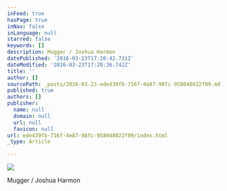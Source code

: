 ```yaml
---
inFeed: true
hasPage: true
inNav: false
inLanguage: null
starred: false
keywords: []
description: Mugger / Joshua Harmon
datePublished: '2016-03-23T17:20:42.731Z'
dateModified: '2016-03-23T17:20:36.742Z'
title: ''
author: []
sourcePath: _posts/2016-03-23-ede439fb-716f-4e87-98fc-958048022f09.md
published: true
authors: []
publisher:
  name: null
  domain: null
  url: null
  favicon: null
url: ede439fb-716f-4e87-98fc-958048022f09/index.html
_type: Article

---
```

![](https://the-grid-user-content.s3-us-west-2.amazonaws.com/e625f160-2aa3-4116-8401-487f12dda935.jpg)

Mugger / Joshua Harmon